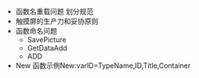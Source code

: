 - 函数名重载问题 划分规范
- 触摸屏的生产力和妥协原则
- 函数命名问题
  - SavePicture
  - GetDataAdd
  - ADD
- New 函数示例New:varID=TypeName,ID,Title,Container

